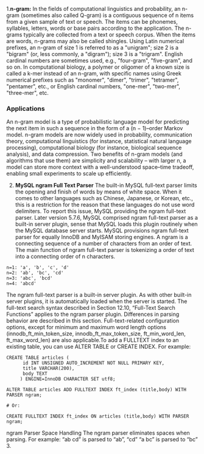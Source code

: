 1.**n-gram:** In the fields of computational linguistics and probability, an n-gram (sometimes also called Q-gram) is a contiguous sequence of n items from a given sample of text or speech. The items can be phonemes, syllables, letters, words or base pairs according to the application. The n-grams typically are collected from a text or speech corpus. When the items are words, n-grams may also be called shingles. Using Latin numerical prefixes, an n-gram of size 1 is referred to as a "unigram"; size 2 is a "bigram" (or, less commonly, a "digram"); size 3 is a "trigram". English cardinal numbers are sometimes used, e.g., "four-gram", "five-gram", and so on. In computational biology, a polymer or oligomer of a known size is called a k-mer instead of an n-gram, with specific names using Greek numerical prefixes such as "monomer", "dimer", "trimer", "tetramer", "pentamer", etc., or English cardinal numbers, "one-mer", "two-mer", "three-mer", etc.

### Applications
An n-gram model is a type of probabilistic language model for predicting the next item in such a sequence in the form of a (n − 1)–order Markov model. n-gram models are now widely used in probability, communication theory, computational linguistics (for instance, statistical natural language processing), computational biology (for instance, biological sequence analysis), and data compression. Two benefits of n-gram models (and algorithms that use them) are simplicity and scalability – with larger n, a model can store more context with a well-understood space–time tradeoff, enabling small experiments to scale up efficiently.

2. **MySQL ngram Full Text Parser** The built-in MySQL full-text parser limits the opening and finish of words by means of white space. When it comes to other languages such as Chinese, Japanese, or Korean, etc., this is a restriction for the reason that these languages do not use word delimiters.
To report this issue, MySQL providing the ngram full-text parser. Later version 5.7.6, MySQL comprised ngram full-text parser as a built-in server plugin, sense that MySQL loads this plugin routinely when the MySQL database server starts. MySQL provisions ngram full-text parser for equally InnoDB and MyISAM storing engines.
A ngram is a connecting sequence of a number of characters from an order of text. The main function of ngram full-text parser is tokenizing a order of text into a connecting order of n characters.
```
n=1: 'a', 'b', 'c', 'd'
n=2: 'ab', 'bc', 'cd'
n=3: 'abc', 'bcd'
n=4: 'abcd'
```
The ngram full-text parser is a built-in server plugin. As with other built-in server plugins, it is automatically loaded when the server is started.
The full-text search syntax described in Section 12.10, “Full-Text Search Functions” applies to the ngram parser plugin. Differences in parsing behavior are described in this section. Full-text-related configuration options, except for minimum and maximum word length options (innodb_ft_min_token_size, innodb_ft_max_token_size, ft_min_word_len, ft_max_word_len) are also applicable.To add a FULLTEXT index to an existing table, you can use ALTER TABLE or CREATE INDEX. For example:
```
CREATE TABLE articles (
      id INT UNSIGNED AUTO_INCREMENT NOT NULL PRIMARY KEY,
      title VARCHAR(200),
      body TEXT
     ) ENGINE=InnoDB CHARACTER SET utf8;

ALTER TABLE articles ADD FULLTEXT INDEX ft_index (title,body) WITH PARSER ngram;

# Or:

CREATE FULLTEXT INDEX ft_index ON articles (title,body) WITH PARSER ngram;
```
ngram Parser Space Handling
The ngram parser eliminates spaces when parsing. For example:
“ab cd” is parsed to “ab”, “cd”
“a bc” is parsed to “bc”
3. 
